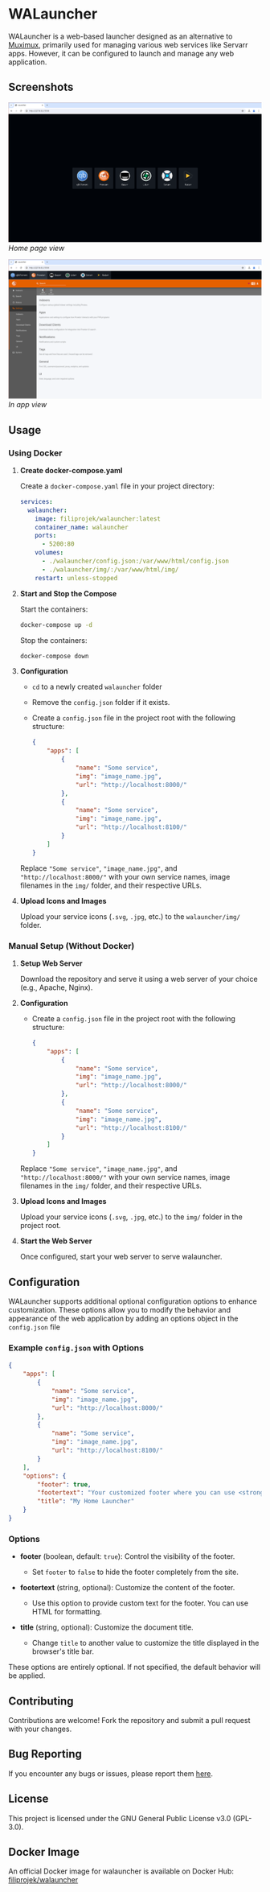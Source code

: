 # WALauncher

WALauncher is a web-based launcher designed as an alternative to [Muximux](https://github.com/mescon/Muximux), primarily used for managing various web services like Servarr apps. However, it can be configured to launch and manage any web application.

## Screenshots

![Home page](.screenshots/home.png)
*Home page view*

![Apps overview](.screenshots/apps.png)
*In app view*

## Usage

### Using Docker

1. **Create docker-compose.yaml**

   Create a `docker-compose.yaml` file in your project directory:

   ```yaml
   services:
     walauncher:
       image: filiprojek/walauncher:latest
       container_name: walauncher
       ports:
         - 5200:80
       volumes:
         - ./walauncher/config.json:/var/www/html/config.json
         - ./walauncher/img/:/var/www/html/img/
       restart: unless-stopped
   ```

2. **Start and Stop the Compose**

   Start the containers:

   ```bash
   docker-compose up -d
   ```

   Stop the containers:

   ```bash
   docker-compose down
   ```

3. **Configuration**

   - `cd` to a newly created `walauncher` folder
   - Remove the `config.json` folder if it exists.
   - Create a `config.json` file in the project root with the following structure:

     ```json
     {
         "apps": [
             {
                 "name": "Some service",
                 "img": "image_name.jpg",
                 "url": "http://localhost:8000/"
             },
             {
                 "name": "Some service",
                 "img": "image_name.jpg",
                 "url": "http://localhost:8100/"
             }
         ]
     }
     ```

   Replace `"Some service"`, `"image_name.jpg"`, and `"http://localhost:8000/"` with your own service names, image filenames in the `img/` folder, and their respective URLs.

3. **Upload Icons and Images**

   Upload your service icons (`.svg`, `.jpg`, etc.) to the `walauncher/img/` folder.

### Manual Setup (Without Docker)

1. **Setup Web Server**

   Download the repository and serve it using a web server of your choice (e.g., Apache, Nginx).

2. **Configuration**

   - Create a `config.json` file in the project root with the following structure:

     ```json
     {
         "apps": [
             {
                 "name": "Some service",
                 "img": "image_name.jpg",
                 "url": "http://localhost:8000/"
             },
             {
                 "name": "Some service",
                 "img": "image_name.jpg",
                 "url": "http://localhost:8100/"
             }
         ]
     }
     ```

   Replace `"Some service"`, `"image_name.jpg"`, and `"http://localhost:8000/"` with your own service names, image filenames in the `img/` folder, and their respective URLs.

3. **Upload Icons and Images**

   Upload your service icons (`.svg`, `.jpg`, etc.) to the `img/` folder in the project root.

4. **Start the Web Server**

   Once configured, start your web server to serve walauncher.

## Configuration

WALauncher supports additional optional configuration options to enhance customization. These options allow you to modify the behavior and appearance of the web application by adding an options object in the `config.json` file

### Example `config.json` with Options

```json
{
    "apps": [
        {
            "name": "Some service",
            "img": "image_name.jpg",
            "url": "http://localhost:8000/"
        },
        {
            "name": "Some service",
            "img": "image_name.jpg",
            "url": "http://localhost:8100/"
        }
    ],
    "options": {
        "footer": true,
        "footertext": "Your customized footer where you can use <strong>HTML</strong>",
        "title": "My Home Launcher"
    }
}
```

### Options

- **footer** (boolean, default: `true`): Control the visibility of the footer.
  - Set `footer` to `false` to hide the footer completely from the site.

- **footertext** (string, optional): Customize the content of the footer.
  - Use this option to provide custom text for the footer. You can use HTML for formatting.

- **title** (string, optional): Customize the document title.
  - Change `title` to another value to customize the title displayed in the browser's title bar.

These options are entirely optional. If not specified, the default behavior will be applied.

## Contributing

Contributions are welcome! Fork the repository and submit a pull request with your changes.

## Bug Reporting

If you encounter any bugs or issues, please report them [here](https://github.com/filiprojek/walauncher/issues).

## License

This project is licensed under the GNU General Public License v3.0 (GPL-3.0).

## Docker Image

An official Docker image for walauncher is available on Docker Hub:
[filiprojek/walauncher](https://hub.docker.com/r/filiprojek/walauncher)
